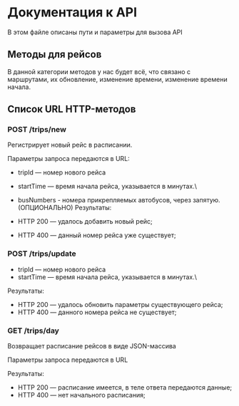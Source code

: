 # Документация к API

В этом файле описаны пути и параметры для вызова API

## Методы для рейсов

В данной категории методов у нас будет всё, что связано с маршрутами, их обновление, изменение времени, изменение времени начала. 

## Список URL HTTP-методов

### POST /trips/new

Регистрирует новый рейс в расписании.

Параметры запроса передаются в URL:

* tripId — номер нового рейса
* startTime — время начала рейса, указывается в минутах.\
* busNumbers - номера прикрепляемых автобусов, через запятую. (ОПЦИОНАЛЬНО)
Результаты:

* HTTP 200 — удалось добавить новый рейс;
* HTTP 400 — данный номер рейса уже существует;

### POST /trips/update

* tripId — номер нового рейса
* startTime — время начала рейса, указывается в минутах.\

Результаты:

* HTTP 200 — удалось обновить параметры существующего рейса;
* HTTP 400 — данного номера рейса не существует;

### GET /trips/day

Возвращает расписание рейсов в виде JSON-массива

Параметры запроса передаются в URL

Результаты:

* HTTP 200 — расписание имеется, в теле ответа передаются данные;
* HTTP 400 — нет начального расписания;
